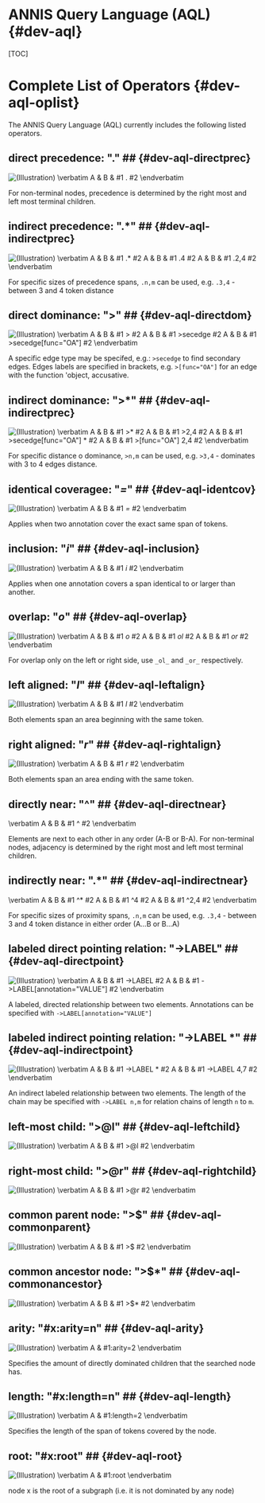 ANNIS Query Language (AQL) {#dev-aql}
====================

[TOC]

Complete List of Operators {#dev-aql-oplist}
=========================

The ANNIS Query Language (AQL) currently includes the following listed operators.

## direct precedence: "." ## {#dev-aql-directprec}

![(Illustration)](A-pred-B.svg)
\verbatim
A & B & #1 . #2
\endverbatim

For non-terminal nodes, precedence is determined by the right most  and left most terminal children.

## indirect precedence: ".*" ## {#dev-aql-indirectprec}

![(Illustration)](A-pred-ind-B.svg)
\verbatim
A & B & #1 .* #2
A & B & #1 .4 #2
A & B & #1 .2,4 #2
\endverbatim

For specific sizes of precedence spans, `.n,m` can be used, e.g. `.3,4` - between 3 and 4 token distance

## direct dominance: ">" ## {#dev-aql-directdom}

![(Illustration)](A-dom-B.svg)
\verbatim
A & B & #1 > #2
A & B & #1 >secedge #2
A & B & #1 >secedge[func="OA"] #2
\endverbatim

A specific edge type may be specifed, e.g.: `>secedge` to find secondary edges.
Edges labels are specified in brackets, e.g. `>[func="OA"]` for an edge with the
function 'object, accusative.

## indirect dominance: ">*" ## {#dev-aql-indirectprec}

![(Illustration)](A-dom-ind-B.svg)
\verbatim
A & B & #1 >* #2
A & B & #1 >2,4 #2
A & B & #1 >secedge[func="OA"] * #2
A & B & #1 >[func="OA"] 2,4 #2
\endverbatim

For specific distance o dominance, `>n,m` can be used, e.g. `>3,4` - dominates with 3 to 4 edges
distance.

## identical coveragee: "_=_" ## {#dev-aql-identcov}

![(Illustration)](A-cov-ident-B.svg)
\verbatim
A & B & #1 _=_ #2
\endverbatim

Applies when two annotation cover the exact same span of tokens.

## inclusion: "_i_" ## {#dev-aql-inclusion}

![(Illustration)](A-cov-incl-B.svg)
\verbatim
A & B & #1 _i_ #2
\endverbatim

Applies when one annotation covers a span identical to or larger than another.

## overlap: "_o_" ## {#dev-aql-overlap}

![(Illustration)](A-cov-over-B.svg)
\verbatim
A & B & #1 _o_ #2
A & B & #1 _ol_ #2
A & B & #1 _or_ #2
\endverbatim

For overlap only on the left or right side, use `_ol_` and `_or_` respectively.

## left aligned: "_l_" ## {#dev-aql-leftalign}

![(Illustration)](A-cov-left-B.svg)
\verbatim
A & B & #1 _l_ #2
\endverbatim

Both elements span an area beginning with the same token.

## right aligned: "_r_" ## {#dev-aql-rightalign}

![(Illustration)](A-cov-right-B.svg)
\verbatim
A & B & #1 _r_ #2
\endverbatim

Both elements span an area ending with the same token.

## directly near: "^" ## {#dev-aql-directnear}

\verbatim
A & B & #1 ^ #2
\endverbatim

Elements are next to each other in any order (A-B or B-A). For non-terminal nodes, adjacency is determined by the right most and left most terminal children.

## indirectly near: ".*" ## {#dev-aql-indirectnear}

\verbatim
A & B & #1 ^* #2
A & B & #1 ^4 #2
A & B & #1 ^2,4 #2
\endverbatim

For specific sizes of proximity spans, `.n,m` can be used, e.g. `.3,4` - between 3 and 4 token distance in either order (A...B or B...A)

## labeled direct pointing relation: "->LABEL" ## {#dev-aql-directpoint}

![(Illustration)](A-point-direct-B.svg)
\verbatim
A & B & #1 ->LABEL #2
A & B & #1 ->LABEL[annotation="VALUE"] #2
\endverbatim

A labeled, directed relationship between two
elements. Annotations can be specified with `->LABEL[annotation="VALUE"]`

## labeled indirect pointing relation: "->LABEL *" ## {#dev-aql-indirectpoint}

![(Illustration)](A-point-ind-B.svg)
\verbatim
A & B & #1 ->LABEL * #2
A & B & #1 ->LABEL 4,7 #2
\endverbatim

An indirect labeled relationship between two elements. The length
of the chain may be specified with `->LABEL n,m` for relation chains of
length `n` to `m`.

## left-most child: ">@l" ## {#dev-aql-leftchild}

![(Illustration)](A-left-B.svg)
\verbatim
A & B & #1 >@l #2
\endverbatim

## right-most child: ">@r" ## {#dev-aql-rightchild}

![(Illustration)](A-right-B.svg)
\verbatim
A & B & #1 >@r #2
\endverbatim

## common parent node: ">$" ## {#dev-aql-commonparent}

![(Illustration)](A-parent-B.svg)
\verbatim
A & B & #1 >$ #2
\endverbatim

## common ancestor node: ">$*" ## {#dev-aql-commonancestor}

![(Illustration)](A-ancestor-B.svg)
\verbatim
A & B & #1 >$* #2
\endverbatim

## arity: "#x:arity=n" ## {#dev-aql-arity}

![(Illustration)](A-arity.svg)
\verbatim
A & #1:arity=2
\endverbatim

Specifies the amount of directly dominated children that the
searched node has.

## length: "#x:length=n" ## {#dev-aql-length}

![(Illustration)](A-length.svg)
\verbatim
A & #1:length=2
\endverbatim

Specifies the length of the span of tokens covered by the node.

## root: "#x:root" ## {#dev-aql-root}

![(Illustration)](A-root.svg)
\verbatim
A & #1:root
\endverbatim

node x is the root of a subgraph (i.e. it is not dominated by any node)
